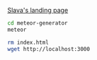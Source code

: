 [Slava's landing page](http://slv.io)

```bash
cd meteor-generator
meteor
```

```bash
rm index.html
wget http://localhost:3000
```
